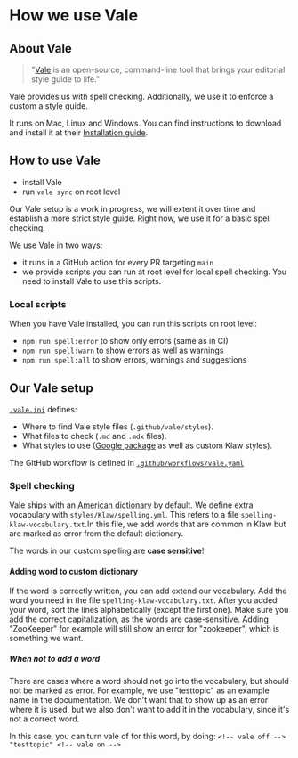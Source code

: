 # How we use Vale

## About Vale

> "[Vale](https://vale.sh/) is an open-source, command-line tool that brings your editorial style guide to life."

Vale provides us with spell checking. Additionally, we use it to enforce a custom a style guide.

It runs on Mac, Linux and Windows. You can find instructions to download and install it at
their [Installation guide](https://vale.sh/docs/vale-cli/installation/).

## How to use Vale

- install Vale
- run `vale sync` on root level

Our Vale setup is a work in progress, we will extent it over time and establish a more strict style guide. Right now, we
use it for a basic spell checking.

We use Vale in two ways:

- it runs in a GitHub action for every PR targeting `main`
- we provide scripts you can run at root level for local spell checking. You need to install Vale to use this scripts.

### Local scripts

When you have Vale installed, you can run this scripts on root level:

- `npm run spell:error` to show only errors (same as in CI)
- `npm run spell:warn` to show errors as well as warnings
- `npm run spell:all` to show errors, warnings and suggestions

## Our Vale setup

[`.vale.ini`](../../.vale.ini) defines:

- Where to find Vale style files (`.github/vale/styles`).
- What files to check (`.md` and `.mdx` files).
- What styles to use ([Google package](https://vale.sh/hub/google/) as well as custom Klaw styles).

The GitHub workflow is defined in [`.github/workflows/vale.yaml`](../workflows/vale.yaml)

### Spell checking

Vale ships with an [American dictionary](https://github.com/errata-ai/en_US-web) by default. We define extra vocabulary
with `styles/Klaw/spelling.yml`. This refers to a file `spelling-klaw-vocabulary.txt`.In this file, we add words that are common in Klaw but are marked as error from the default dictionary.

The words in our custom spelling are **case sensitive**!

#### Adding word to custom dictionary

If the word is correctly written, you can add extend our vocabulary. Add the word you
need in the file `spelling-klaw-vocabulary.txt`. After you added your word, sort the lines alphabetically (except the first one). Make sure you add the correct capitalization, as the words are case-sensitive. Adding "ZooKeeper" for example will still show an error for "zookeeper", which is something we want.

##### When not to add a word

There are cases where a word should not go into the vocabulary, but should not be marked as error. For example, we
use <!-- vale off --> "testtopic" <!-- vale on --> as an example name in the documentation. We don't want that to show
up as an error where it is used, but we
also don't want to add it in the vocabulary, since it's not a correct word.

In this case, you can turn vale of for this word, by doing: `<!-- vale off --> "testtopic" <!-- vale on -->`
